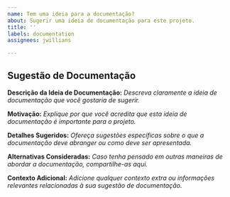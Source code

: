 ```yaml
---
name: Tem uma ideia para a documentação?
about: Sugerir uma ideia de documentação para este projeto.
title: ''
labels: documentation
assignees: jwillians

---
```


## Sugestão de Documentação

**Descrição da Ideia de Documentação:**
_Descreva claramente a ideia de documentação que você gostaria de sugerir._

**Motivação:**
_Explique por que você acredita que esta ideia de documentação é importante para o projeto._

**Detalhes Sugeridos:**
_Ofereça sugestões específicas sobre o que a documentação deve abranger ou como deve ser apresentada._

**Alternativas Consideradas:**
_Caso tenha pensado em outras maneiras de abordar a documentação, compartilhe-as aqui._

**Contexto Adicional:**
_Adicione qualquer contexto extra ou informações relevantes relacionadas à sua sugestão de documentação._
